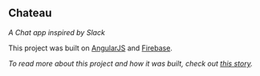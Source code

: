 ## Chateau
*A Chat app inspired by Slack*

This project was built on [AngularJS](https://angularjs.org/) and [Firebase](https://firebase.google.com/).

*To read more about this project and how it was built, check out [this story](jessbird.me/portfolio/blocchat.html).*